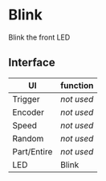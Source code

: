 # Blink

Blink the front LED

## Interface

| UI          | function
| ----------- | --------------------
| Trigger     | *not used*
| Encoder     | *not used*
| Speed       | *not used*
| Random      | *not used*
| Part/Entire | *not used*
| LED         | Blink
